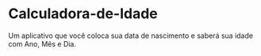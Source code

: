 # Calculadora-de-Idade
Um aplicativo que você coloca sua data de nascimento e saberá sua idade com Ano, Mês e Dia.
